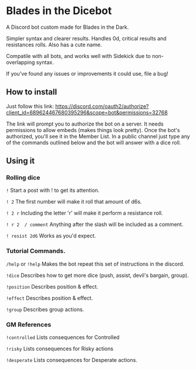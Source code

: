 # Blades in the Dicebot
A Discord bot custom made for Blades in the Dark.

Simpler syntax and clearer results.
Handles 0d, critical results and resistances rolls.
Also has a cute name.

Compatile with all bots, and works well with Sidekick due to non-overlapping syntax.

If you've found any issues or improvements it could use, file a bug!

## How to install

Just follow this link:
https://discord.com/oauth2/authorize?client_id=689624467680395296&scope=bot&permissions=32768

The link will prompt you to authorize the bot on a server. It needs permissions to allow embeds (makes things look pretty). Once the bot's authorized, you'll see it in the Member List. In a public channel just type any of the commands outlined below and the bot will answer with a dice roll.

## Using it

### Rolling dice

`!`  Start a post with ! to get its attention.

`! 2` The first number will make it roll that amount of d6s.

`! 2 r` Including the letter 'r' will make it perform a resistance roll.

`! r 2  / comment` Anything after the slash will be included as a comment.

`! resist 2d6` Works as you'd expect.

### Tutorial Commands.

`/help` or `!help` Makes the bot repeat this set of instructions in the discord. 

`!dice` Describes how to get more dice (push, assist, devil's bargain, group).

`!position` Describes position & effect.

`!effect` Describes position & effect.

`!group` Describes group actions.

### GM References

`!controlled` Lists consequences for Controlled

`!risky` Lists consequences for Risky actions 

`!desperate` Lists consequences for Desperate actions. 
